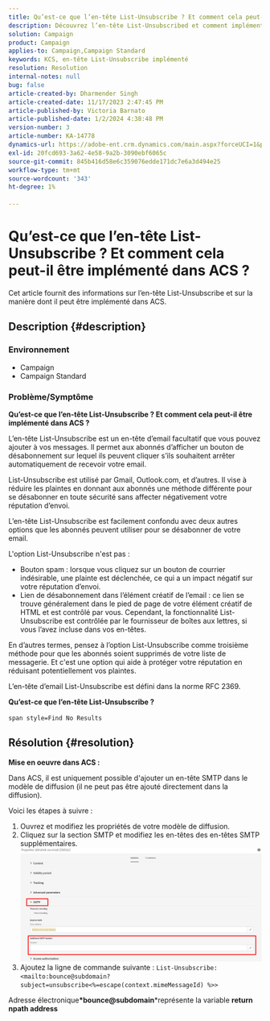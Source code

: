 ```yaml
---
title: Qu’est-ce que l’en-tête List-Unsubscribe ? Et comment cela peut-il être implémenté dans ACS ?
description: Découvrez l’en-tête List-Unsubscribed et comment implémenter dans ACS.
solution: Campaign
product: Campaign
applies-to: Campaign,Campaign Standard
keywords: KCS, en-tête List-Unsubscribe implémenté
resolution: Resolution
internal-notes: null
bug: false
article-created-by: Dharmender Singh
article-created-date: 11/17/2023 2:47:45 PM
article-published-by: Victoria Barnato
article-published-date: 1/2/2024 4:38:48 PM
version-number: 3
article-number: KA-14778
dynamics-url: https://adobe-ent.crm.dynamics.com/main.aspx?forceUCI=1&pagetype=entityrecord&etn=knowledgearticle&id=4c986043-5885-ee11-8179-6045bd006239
exl-id: 20fcd693-3a62-4e58-9a2b-3090ebf6065c
source-git-commit: 845b416d58e6c359076edde171dc7e6a3d494e25
workflow-type: tm+mt
source-wordcount: '343'
ht-degree: 1%

---
```


# Qu’est-ce que l’en-tête List-Unsubscribe ? Et comment cela peut-il être implémenté dans ACS ?


Cet article fournit des informations sur l’en-tête List-Unsubscribe et sur la manière dont il peut être implémenté dans ACS.

## Description {#description}


### <b>Environnement</b>

- Campaign
- Campaign Standard


### <b>Problème/Symptôme</b>

<b>Qu’est-ce que l’en-tête List-Unsubscribe ? Et comment cela peut-il être implémenté dans ACS ?</b>

L’en-tête List-Unsubscribe est un en-tête d’email facultatif que vous pouvez ajouter à vos messages. Il permet aux abonnés d’afficher un bouton de désabonnement sur lequel ils peuvent cliquer s’ils souhaitent arrêter automatiquement de recevoir votre email.

List-Unsubscribe est utilisé par Gmail, Outlook.com, et d’autres. Il vise à réduire les plaintes en donnant aux abonnés une méthode différente pour se désabonner en toute sécurité sans affecter négativement votre réputation d’envoi.

L’en-tête List-Unsubscribe est facilement confondu avec deux autres options que les abonnés peuvent utiliser pour se désabonner de votre email.

L&#39;option List-Unsubscribe n&#39;est pas :

- Bouton spam : lorsque vous cliquez sur un bouton de courrier indésirable, une plainte est déclenchée, ce qui a un impact négatif sur votre réputation d’envoi.
- Lien de désabonnement dans l’élément créatif de l’email : ce lien se trouve généralement dans le pied de page de votre élément créatif de HTML et est contrôlé par vous. Cependant, la fonctionnalité List-Unsubscribe est contrôlée par le fournisseur de boîtes aux lettres, si vous l’avez incluse dans vos en-têtes.


En d’autres termes, pensez à l’option List-Unsubscribe comme troisième méthode pour que les abonnés soient supprimés de votre liste de messagerie. Et c&#39;est une option qui aide à protéger votre réputation en réduisant potentiellement vos plaintes.

L’en-tête d’email List-Unsubscribe est défini dans la norme RFC 2369.

<b>Qu’est-ce que l’en-tête List-Unsubscribe ? </b>

`span style=Find No Results`


## Résolution {#resolution}


<b>Mise en oeuvre dans ACS :</b>

Dans ACS, il est uniquement possible d&#39;ajouter un en-tête SMTP dans le modèle de diffusion (il ne peut pas être ajouté directement dans la diffusion).

Voici les étapes à suivre :

1. Ouvrez et modifiez les propriétés de votre modèle de diffusion.
2. Cliquez sur la section SMTP et modifiez les en-têtes des en-têtes SMTP supplémentaires.     ![](assets/52de6f31-8da9-ee11-be37-6045bd006793.png)
3. Ajoutez la ligne de commande suivante :    `List-Unsubscribe: <mailto:bounce@subdomain?subject=unsubscribe<%=escape(context.mimeMessageId) %>>`


Adresse électronique<b>*bounce@subdomain</b>*représente la variable <b>return npath address</b>
